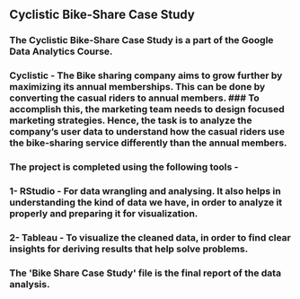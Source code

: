 ## Cyclistic Bike-Share Case Study
### The Cyclistic Bike-Share Case Study is a part of the Google Data Analytics Course.
### Cyclistic - The Bike sharing company aims to grow further by maximizing its annual memberships. This can be done by converting the casual riders to annual members. ### To accomplish this, the marketing team needs to design focused marketing strategies. Hence, the task is to analyze the company’s user data to understand how the casual riders use the bike-sharing service differently than the annual members.
### The project is completed using the following tools -
###   1- RStudio - For data wrangling and analysing. It also helps in understanding the kind of data we have, in order to analyze it properly and preparing it for visualization.
###   2- Tableau - To visualize the cleaned data, in order to find clear insights for deriving results that help solve problems.
### The 'Bike Share Case Study' file is the final report of the data analysis.
